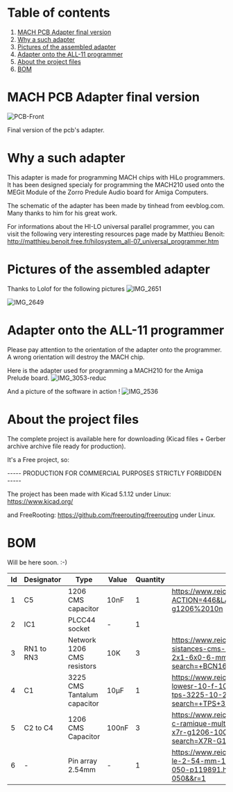 # Table of contents
1. [MACH PCB Adapter final version](#MACH-PCB-Adapter)
2. [Why a such adapter](#Why-a-such-adapter)
3. [Pictures of the assembled adapter](#Pictures)
4. [Adapter onto the ALL-11 programmer](#Adapter-onto-the-ALL-Lab3-programmer)
5. [About the project files](#About-the-project-files)
6. [BOM](#BOM)


# MACH PCB Adapter final version <a name="MACH-PCB-Adapter"></a>

![PCB-Front](https://user-images.githubusercontent.com/80821708/202574285-531f18d1-5516-402e-ab55-a56485f13b92.png)

Final version of the pcb's adapter.

# Why a such adapter <a name="Why-a-such-adapter"></a>
This adapter is made for programming MACH chips with HiLo programmers. It has been designed specialy for programming the MACH210 used onto the MEGit Module of the Zorro Predule Audio board for Amiga Computers.

The schematic of the adapter has been made by tinhead from eevblog.com. Many thanks to him for his great work.

For informations about the HI-LO universal parallel programmer, you can visit the following very interesting resources page made by Matthieu Benoit:
http://matthieu.benoit.free.fr/hilosystem_all-07_universal_programmer.htm


# Pictures of the assembled adapter <a name="Pictures"></a>
Thanks to Lolof for the following pictures
![IMG_2651](https://user-images.githubusercontent.com/80821708/210116885-259e9300-7596-43a1-a419-6d15f55e6e42.jpg)

![IMG_2649](https://user-images.githubusercontent.com/80821708/210117119-f3bfe88e-e814-48a1-95f8-e56985fac8d9.jpg)


# Adapter onto the ALL-11 programmer <a name="Adapter-onto-the-ALL-Lab3-programmer"></a>
Please pay attention to the orientation of the adapter onto the programmer.
A wrong orientation will destroy the MACH chip.

Here is the adapter used for programming a MACH210 for the Amiga Prelude board.
![IMG_3053-reduc](https://user-images.githubusercontent.com/80821708/210118731-970982cf-ae43-4902-892c-2062c8205040.jpg)

And a picture of the software in action !
![IMG_2536](https://user-images.githubusercontent.com/80821708/210118881-bd16d831-c185-4a89-8f06-48e049256196.jpg)



# About the project files <a name="About-the-project-files"></a>
The complete project is available here for downloading (Kicad files + Gerber archive archive file ready for production).

It's a Free project, so:

----- PRODUCTION FOR COMMERCIAL PURPOSES STRICTLY FORBIDDEN -----

The project has been made with Kicad 5.1.12 under Linux: https://www.kicad.org/

and FreeRooting: https://github.com/freerouting/freerouting under Linux.

# BOM <a name="BOM"></a>
Will be here soon. :-)

|Id	|Designator	|Type	|Value  |Quantity	|Link  |
|---|---|---|---|---|---|
|1	|C5      |	1206 CMS capacitor	|10nF  |1	| https://www.reichelt.com/fr/fr/index.html?ACTION=446&LA=0&nbc=1&q=x7r-g1206%2010n |
|2	|IC1   |	PLCC44 socket	| - | 1	| |https://www.reichelt.com/fr/fr/socles-plcc-44-plcc-44-p14701.html?search=PLCC&&r=1 |
|3	|RN1 to RN3	    | Network 1206 CMS resistors		|10K |3 |https://www.reichelt.com/fr/fr/r-seau-de-r-sistances-cms-1206-4x10-kohm-5-3-2x1-6x0-6-mm-bcn16-10k-p42471.html?search=+BCN16+10K&&r=1 |
|4	|C1    |3225 CMS Tantalum capacitor	|10µF |1	|https://www.reichelt.com/fr/fr/smd-tantal-lowesr-10-f-10-20-v-case-b-0-5-ohm-tps-3225-10-20-p167050.html?search=+TPS+3225+10%2F20&&r=1 |
|5  |C2 to C4 | 1206 CMS Capacitor  | 100nF | 3 |https://www.reichelt.com/fr/fr/condensateur-c-ramique-multicouche-cms-100-nf-10--x7r-g1206-100n-p22889.html?search=X7R-G1206+100N&&r=1|
|6  | - | Pin array 2.54mm  | - | 1 |https://www.reichelt.com/fr/fr/barrette-m-le-2-54-mm-1-x-50-droite-mpe-087-1-050-p119891.html?search=MPE+087-1-050&&r=1|
